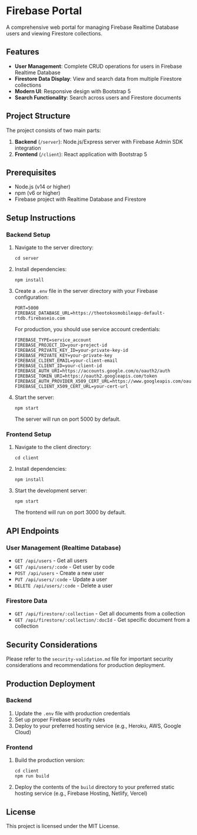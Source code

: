 # Firebase Portal

A comprehensive web portal for managing Firebase Realtime Database users and viewing Firestore collections.

## Features

- **User Management**: Complete CRUD operations for users in Firebase Realtime Database
- **Firestore Data Display**: View and search data from multiple Firestore collections
- **Modern UI**: Responsive design with Bootstrap 5
- **Search Functionality**: Search across users and Firestore documents

## Project Structure

The project consists of two main parts:

1. **Backend** (`/server`): Node.js/Express server with Firebase Admin SDK integration
2. **Frontend** (`/client`): React application with Bootstrap 5

## Prerequisites

- Node.js (v14 or higher)
- npm (v6 or higher)
- Firebase project with Realtime Database and Firestore

## Setup Instructions

### Backend Setup

1. Navigate to the server directory:
   ```
   cd server
   ```

2. Install dependencies:
   ```
   npm install
   ```

3. Create a `.env` file in the server directory with your Firebase configuration:
   ```
   PORT=5000
   FIREBASE_DATABASE_URL=https://theotokosmobileapp-default-rtdb.firebaseio.com
   ```

   For production, you should use service account credentials:
   ```
   FIREBASE_TYPE=service_account
   FIREBASE_PROJECT_ID=your-project-id
   FIREBASE_PRIVATE_KEY_ID=your-private-key-id
   FIREBASE_PRIVATE_KEY=your-private-key
   FIREBASE_CLIENT_EMAIL=your-client-email
   FIREBASE_CLIENT_ID=your-client-id
   FIREBASE_AUTH_URI=https://accounts.google.com/o/oauth2/auth
   FIREBASE_TOKEN_URI=https://oauth2.googleapis.com/token
   FIREBASE_AUTH_PROVIDER_X509_CERT_URL=https://www.googleapis.com/oauth2/v1/certs
   FIREBASE_CLIENT_X509_CERT_URL=your-cert-url
   ```

4. Start the server:
   ```
   npm start
   ```

   The server will run on port 5000 by default.

### Frontend Setup

1. Navigate to the client directory:
   ```
   cd client
   ```

2. Install dependencies:
   ```
   npm install
   ```

3. Start the development server:
   ```
   npm start
   ```

   The frontend will run on port 3000 by default.

## API Endpoints

### User Management (Realtime Database)

- `GET /api/users` - Get all users
- `GET /api/users/:code` - Get user by code
- `POST /api/users` - Create a new user
- `PUT /api/users/:code` - Update a user
- `DELETE /api/users/:code` - Delete a user

### Firestore Data

- `GET /api/firestore/:collection` - Get all documents from a collection
- `GET /api/firestore/:collection/:docId` - Get specific document from a collection

## Security Considerations

Please refer to the `security-validation.md` file for important security considerations and recommendations for production deployment.

## Production Deployment

### Backend

1. Update the `.env` file with production credentials
2. Set up proper Firebase security rules
3. Deploy to your preferred hosting service (e.g., Heroku, AWS, Google Cloud)

### Frontend

1. Build the production version:
   ```
   cd client
   npm run build
   ```

2. Deploy the contents of the `build` directory to your preferred static hosting service (e.g., Firebase Hosting, Netlify, Vercel)

## License

This project is licensed under the MIT License.
